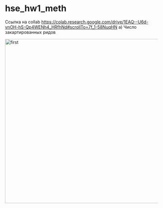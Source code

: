 # hse_hw1_meth

 Сcылка на collab https://colab.research.google.com/drive/1EAQ--U6d-vnOH-hS-Qp4WENh4_HRfhNd#scrollTo=7f_1-58NuqHN
a) Число закартированных ридов

<img width="542" alt="first" src="https://user-images.githubusercontent.com/93148512/154280586-5a2f9199-ab5c-43d6-b009-35d650776826.png">

